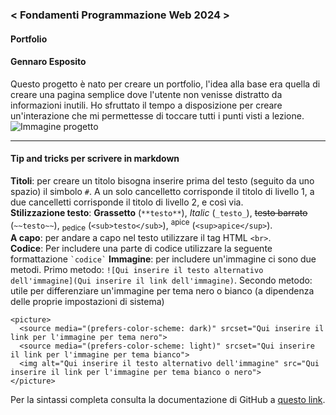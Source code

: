 ### < Fondamenti Programmazione Web 2024 >
#### Portfolio 
#### Gennaro Esposito
Questo progetto è nato per creare un portfolio, l'idea alla base era quella di creare una pagina semplice dove l'utente non venisse distratto da informazioni inutili. Ho sfruttato il tempo a disposizione per creare un'interazione che mi permettesse di toccare tutti i punti visti a lezione.<br>
![Immagine progetto](https://github.com/GennEspo/Fondamenti-Programmazione-Web-24/blob/main/Attivit%C3%A0/Gennaro%20Esposito/Progetto%20Finale/assets/Images/screen.png)

---

#### Tip and tricks per scrivere in markdown
**Titoli**: per creare un titolo bisogna inserire prima del testo (seguito da uno spazio) il simbolo `#`. A un solo cancelletto corrisponde il titolo di livello 1, a due cancelletti corrisponde il titolo di livello 2, e così via.<br>
**Stilizzazione testo**: **Grassetto** (`**testo**`), _Italic_ (`_testo_`), ~~testo barrato~~ (`~~testo~~`), <sub>pedice</sub> (`<sub>testo</sub>`), <sup>apice</sup> (`<sup>apice</sup>`).<br>
**A capo**: per andare a capo nel testo utilizzare il tag HTML `<br>`.<br>
**Codice**: Per includere una parte di codice utilizzare la seguente formattazione ``` `codice` ```
**Immagine**: per includere un'immagine ci sono due metodi. Primo metodo: ```![Qui inserire il testo alternativo dell'immagine](Qui inserire il link dell'immagine)```.
Secondo metodo: utile per differenziare un'immagine per tema nero o bianco (a dipendenza delle proprie impostazioni di sistema)
```
<picture>
  <source media="(prefers-color-scheme: dark)" srcset="Qui inserire il link per l'immagine per tema nero">
  <source media="(prefers-color-scheme: light)" srcset="Qui inserire il link per l'immagine per tema bianco">
  <img alt="Qui inserire il testo alternativo dell'immagine" src="Qui inserire il link per l'immagine per tema bianco o nero">
</picture>
```
Per la sintassi completa consulta la documentazione di GitHub a [questo link](https://docs.github.com/en/get-started/writing-on-github/getting-started-with-writing-and-formatting-on-github/basic-writing-and-formatting-syntax).
